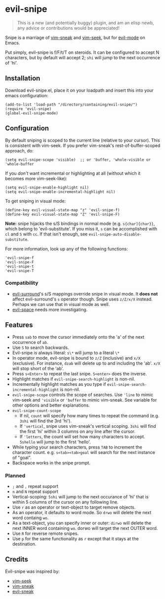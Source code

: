 # evil-snipe

> This is a new (and potentially buggy) plugin, and am an elisp newb, any advice
> or contributions would be appreciated!

Snipe is a marriage of [vim-sneak](https://github.com/justinmk/vim-sneak) and
[vim-seek](https://github.com/goldfeld/vim-seek), but for
[evil-mode](https://gitorious.org/evil/pages/Home) on Emacs.

Put simply, evil-snipe is f/F/t/T on steroids. It can be configured to accept N
characters, but by default will accept 2; `shi` will jump to the next occurrence
of 'hi'.

## Installation

Download evil-snipe.el, place it on your loadpath and insert this into your
emacs configuration:

```elisp
(add-to-list 'load-path "/directory/containing/evil-snipe/")
(require 'evil-snipe)
(global-evil-snipe-mode)
```

## Configuration

By default sniping is scoped to the current line (relative to your cursor). This
is consistent with vim-seek. If you prefer vim-sneak's rest-of-buffer-scoped
approach, do:

```elisp
(setq evil-snipe-scope 'visible)  ;; or 'buffer, 'whole-visible or 'whole-buffer
```

If you *don't* want incremental or highlighting at all (without which it becomes
more vim-seek-like):

```elisp
(setq evil-snipe-enable-highlight nil)
(setq evil-snipe-enable-incremental-highlight nil)
```

To get sniping in visual mode:

```elisp
(define-key evil-visual-state-map "z" 'evil-snipe-f)
(define-key evil-visual-state-map "Z" 'evil-snipe-F)
```

**Note:** snipe hijacks the s/S bindings in normal mode (e.g. `s{char]{char}}`,
which belong to 'evil-substitute'. If you miss it, `s` can be accomplished with
`cl` and `S` with `cc`. If that isn't enough, see
`evil-snipe-auto-disable-substitute`.

For more information, look up any of the following functions:

```elisp
'evil-snipe-f
'evil-snipe-F
'evil-snipe-t
'evil-snipe-T
```

### Compatibility

* [evil-surround](https://github.com/timcharper/evil-surround)'s s/S mappings
  override snipe in visual mode. It **does not** affect evil-surround's `s`
  operator though. Snipe uses `z/Z/x/X` instead. Perhaps we can use that in visual
  mode as well.
* [evil-space](https://github.com/linktohack/evil-space) needs more investigating.

## Features

  * Press `sab` to move the cursor immediately onto the 'a' of the next
    occurrence of `ab`.
  * Use `S` to search backwards.
  * Evil-snipe is always literal: `s\*` will jump to a literal `\*`
  * In operator mode, evil-snipe is bound to `z/Z` (inclusive) and `x/X`
    (exclusive). For instance, `dzab` will delete up to and including the 'ab'.
    `x/X` will stop short of the 'ab'.
  * Press `s<Enter>` to repeat the last snipe. `S<enter>` does the inverse.
  * Highlight matches if `evil-snipe-search-highlight` is non-nil.
  * Incrementally highlight matches as you type if
    `evil-snipe-search-incremental-highlight` is non-nil.
  * `evil-snipe-scope` controls the scope of searches. Use `'line` to mimic
    vim-seek and `'visible` or `'buffer` to mimic vim-sneak. See variable for
    other options and better explanations.
  * `evil-snipe-count-scope`
    * If nil, `count` will specify how many times to repeat the command (e.g.
      `3shi` will find the 3rd 'hi').
    * If `'vertical`, snipe uses vim-sneak's vertical scoping. `3shi` will
      find the first 'hi' within 3 columns on any line after the cursor.
    * If `'letters`, the count will set how many characters to accept. `5shello`
      will jump to the first 'hello'.
  * While typing your search characters, press `TAB` to increment the character
    count. e.g. `s<tab><tab>goal` will search for the next instance of "goal".
  * Backspace works in the snipe prompt.

### Planned

  * `;` and `,` repeat support
  * `n` and `N` repeat support
  * Vertical-scoping: `5shi` will jump to the next occurance of 'hi' that is
    within 5 columns of the cursor on any following line.
  * Use `r` as an operator or text-object to target remove objects.
  * As an operator, it defaults to word mode. So `drwo` will delete the
    next word containg `wo`.
  * As a text-object, you can specify inner or outer: `dirwo` will
    delete the next INNER word containing `wo`. dorwo will target the next OUTER
    word.
  * Use `R` for reverse remote snipes.
  * Use `p` for the same functionality as `r` except that it stays at the
    destination.

## Credits

Evil-snipe was inspired by:

* [vim-seek](https://github.com/goldfeld/vim-seek)
* [vim-sneak](https://github.com/justinmk/vim-sneak)
* [evil-sneak](https://github.com/AshleyMoni/evil-sneak)
